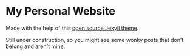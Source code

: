 # My Personal Website

Made with the help of this [open source Jekyll theme](https://mademistakes.com/work/so-simple-jekyll-theme/). 

Still under construction, so you might see some wonky posts that don't belong and aren't mine. 